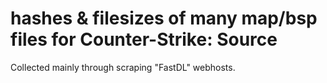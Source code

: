 # hashes & filesizes of many map/bsp files for Counter-Strike: Source

Collected mainly through scraping "FastDL" webhosts.
